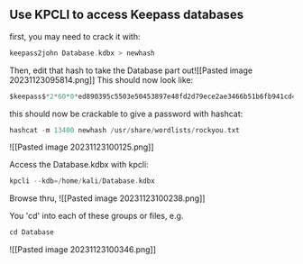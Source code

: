 ## Use KPCLI to access Keepass databases

first, you may need to crack it with:
```c
keepass2john Database.kdbx > newhash
```

Then, edit that hash to take the Database part out![[Pasted image 20231123095814.png]]
This should now  look like:
```c
$keepass$*2*60*0*ed890395c5503e50453897e48fd2d79ece2ae3466b51b6fb941cd413f5c89b43*3edacb91f15bae05d3fd546f201cd8924676b662f6101ba57155e0f4aeae9b61*7a963146ec300519645fbc90ca4e258d*90939579da95cd23a9c90aef5a7a507d7c9ee647ed47c0fa05729a1262d7d73e*e97f9fe2f7a1efe24b054dfcb47e8edab5dd7eb96c5731f32e64a9d3a1db5dcf
```

this should now be crackable to give a password with hashcat:
```c
hashcat -m 13400 newhash /usr/share/wordlists/rockyou.txt
```

![[Pasted image 20231123100125.png]]

Access the Database.kdbx with kpcli:
```c
kpcli --kdb=/home/kali/Database.kdbx 
```

Browse thru, 
![[Pasted image 20231123100238.png]]

You 'cd' into each of these groups or files, e.g. 
```c
cd Database
```

![[Pasted image 20231123100346.png]]